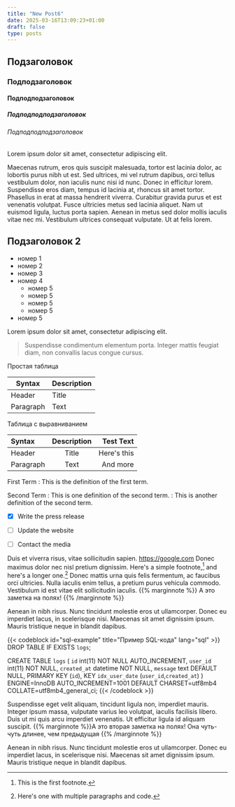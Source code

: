 ```yaml
---
title: "New Post6"
date: 2025-03-16T13:09:23+01:00
draft: false
type: posts
---
```


## Подзаголовок

### Подподзаголовок

#### Подподподзаголовок

##### Подподподподзаголовок

###### Подподподподзаголовок

Lorem ipsum dolor sit amet, consectetur adipiscing elit.

Maecenas rutrum, eros quis suscipit malesuada, tortor est lacinia dolor, ac lobortis purus nibh ut est. Sed ultrices, mi vel rutrum dapibus, orci tellus vestibulum dolor, non iaculis nunc nisi id nunc. Donec in efficitur lorem. Suspendisse eros diam, tempus id lacinia at, rhoncus sit amet tortor. Phasellus in erat at massa hendrerit viverra. Curabitur gravida purus et est venenatis volutpat. Fusce ultricies metus sed lacinia aliquet. Nam ut euismod ligula, luctus porta sapien. Aenean in metus sed dolor mollis iaculis vitae nec mi. Vestibulum ultrices consequat vulputate. Ut at felis lorem.

## Подзаголовок 2

- номер 1
- номер 2
- номер 3
- номер 4
  - номер 5
  - номер 5
  - номер 5
  - номер 5
- номер 5


Lorem ipsum dolor sit amet, consectetur adipiscing elit. 

> Suspendisse condimentum elementum porta. Integer mattis feugiat diam, non convallis lacus congue cursus. 

Простая таблица

| Syntax      | Description |
| ----------- | ----------- |
| Header      | Title       |
| Paragraph   | Text        |

Таблица с выравниванием

| Syntax      | Description | Test Text     |
| :---        |    :----:   |          ---: |
| Header      | Title       | Here's this   |
| Paragraph   | Text        | And more      |


First Term
: This is the definition of the first term.

Second Term
: This is one definition of the second term.
: This is another definition of the second term.

- [x] Write the press release
- [ ] Update the website
- [ ] Contact the media


Duis et viverra risus, vitae sollicitudin sapien. https://google.com Donec maximus dolor nec nisl pretium dignissim. Here's a simple footnote,[^1] and here's a longer one.[^bignote] Donec mattis urna quis felis fermentum, ac faucibus orci ultricies. Nulla iaculis enim tellus, a pretium purus vehicula commodo. Vestibulum id est vitae elit sollicitudin iaculis. {{% marginnote %}} А это заметка на полях! {{% /marginnote %}}

Aenean in nibh risus. Nunc tincidunt molestie eros ut ullamcorper. Donec eu imperdiet lacus, in scelerisque nisi. Maecenas sit amet dignissim ipsum. Mauris tristique neque in blandit dapibus. 

{{< codeblock id="sql-example" title="Пример SQL-кода" lang="sql" >}}
DROP TABLE IF EXISTS `logs`;

CREATE TABLE `logs` (
  `id` int(11) NOT NULL AUTO_INCREMENT,
  `user_id` int(11) NOT NULL,
  `created_at` datetime NOT NULL,
  `message` text DEFAULT NULL,
  PRIMARY KEY (`id`),
  KEY `idx_user_date` (`user_id`,`created_at`)
) ENGINE=InnoDB AUTO_INCREMENT=1001 DEFAULT CHARSET=utf8mb4 COLLATE=utf8mb4_general_ci; 
{{< /codeblock >}}

Suspendisse eget velit aliquam, tincidunt ligula non, imperdiet mauris. Integer ipsum massa, vulputate varius leo volutpat, iaculis facilisis libero. Duis ut mi quis arcu imperdiet venenatis. Ut efficitur ligula id aliquam suscipit. {{% marginnote %}}А это вторая заметка на полях! Она чуть-чуть длинее, чем предыдущая {{% /marginnote %}} 

Aenean in nibh risus. Nunc tincidunt molestie eros ut ullamcorper. Donec eu imperdiet lacus, in scelerisque nisi. Maecenas sit amet dignissim ipsum. Mauris tristique neque in blandit dapibus. 

[^1]: This is the first footnote.

[^bignote]: Here's one with multiple paragraphs and code.